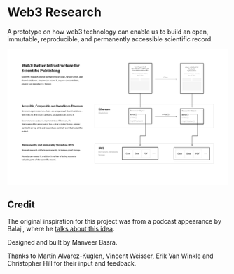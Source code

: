 # Web3 Research

A prototype on how web3 technology can enable us to build an open, immutable, reproducible, and permanently accessible scientific record.

![architecture](./img/architecture.png)

## Credit

The original inspiration for this project was from a podcast appearance by Balaji, where he [talks about this idea](https://youtu.be/xrcRI_hYDtQ?t=3803).

Designed and built by Manveer Basra.

Thanks to Martin Alvarez-Kuglen, Vincent Weisser, Erik Van Winkle and Christopher Hill for their input and feedback.
